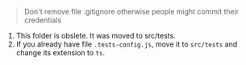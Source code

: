 > Don't remove file .gitignore otherwise people might commit their credentials

1. This folder is obslete. It was moved to src/tests.
2. If you already have file `.tests-config.js`, move it to `src/tests` and change its extension to `ts`.

